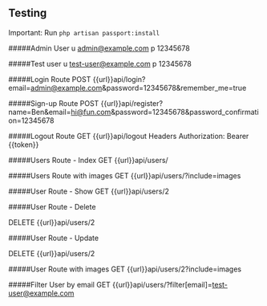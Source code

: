 
## Testing 
Important:
Run ```php artisan passport:install```

#####Admin User
u admin@example.com p 12345678

#####Test user
u test-user@example.com p 12345678 

#####Login Route
POST {{url}}api/login?email=admin@example.com&password=12345678&remember_me=true

#####Sign-up Route
POST {{url}}api/register?name=Ben&email=hi@fun.com&password=12345678&password_confirmation=12345678

#####Logout Route
GET {{url}}api/logout
Headers
Authorization: Bearer {{token}}

#####Users Route - Index
GET {{url}}api/users/

#####Users Route with images
GET {{url}}api/users/?include=images

#####User Route - Show
GET {{url}}api/users/2

#####User Route - Delete

DELETE {{url}}api/users/2

#####User Route - Update

DELETE {{url}}api/users/2

#####User Route with images
GET {{url}}api/users/2?include=images

#####Filter User by email
GET {{url}}api/users/?filter[email]=test-user@example.com
